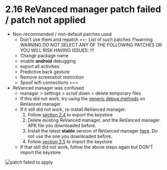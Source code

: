 # 2.16 ReVanced manager patch failed / patch not applied

- Non-recommended / non-default patches used
    - Don't use them and repatch
    ==- List of such patches
    !!!warning WARNING
    DO NOT SELECT ANY OF THE FOLLOWING PATCHES OR YOU WILL RISK HAVING ISSUES: 
    !!!
    - Change package name
    - enable **android** debugging
    - export all activities
    - Predictive back gesture
    - Remove screenshot restriction
    - Spoof wifi connections
    ===
- ReVanced manager was confused
    - manager > settings > _scroll down_ > delete temporary files
    - If this did not work, try using the [generic debug methods](/troubleshoot/04-generic/) on ReVanced manager
    - If it still did not work, re-install ReVanced manager:
        1. Follow [section 2.4](/troubleshoot/02-manager/04/) to export the keystore
        2. Delete existing ReVanced manager, and the ReVanced manager APK file you downloaded before.
        3. Install the latest **stable** version of ReVanced manager [here](https://github.com/revanced/revanced-manager/releases/latest). Do not use the one you downloaded before.
        4. Follow [section 2.5](/troubleshoot/02-manager/05/) to import the keystore
    - If that still did not work, follow the above steps again but DON'T import the keystore

![patch failed to apply](https://github.com/SodaWithoutSparkles/revanced-troubleshooting-guide/blob/main/troubleshoot/02-manager/16.jpg?raw=true)
